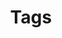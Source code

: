 ---
layout: tags
title: Tags
excerpt: Here are all our blog entries organised by topic.
permalink: /tags/
---